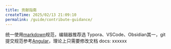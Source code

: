 ```yaml
---
title: 贡献指南
createTime: 2025/02/13 21:09:10
permalink: /guide/contribute-guidance/
---
```


统一使用[markdown](https://markdown.com.cn/basic-syntax/)规范，编辑器推荐选 Typora、VSCode、Obsidian其一，git提交规范参考[Angular](https://zj-git-guide.readthedocs.io/zh-cn/latest/message/Angular%E6%8F%90%E4%BA%A4%E4%BF%A1%E6%81%AF%E8%A7%84%E8%8C%83/)，理论上只需要修改文档 docs: xxxxxx